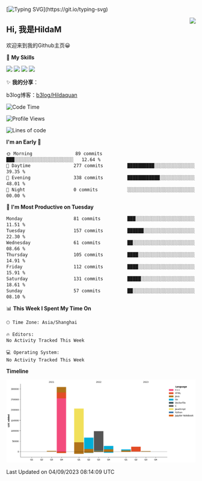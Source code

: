 [![Typing SVG](https://readme-typing-svg.herokuapp.com?size=50&duration=5000&color=8C43EA&vCenter=true&width=2000&height=70&lines=开拓视野,+冲破艰险,+洞悉所有,+贴近生活,+寻找真爱,+感受彼此;这就是人生的目的.)](https://git.io/typing-svg)

<a href="#">
  <img align="right" src="https://github-readme-stats.vercel.app/api?username=HildaM&count_private=true&show_icons=true&bg_color=15,f2f7fd,E0EAFC" />
</a>

## Hi, 我是HildaM

欢迎来到我的Github主页😀

🌟 **My Skills**  

![](https://img.shields.io/badge/-Python-3776AB?style=flat-square&logo=Python&logoColor=fff)
![](https://img.shields.io/badge/-Java-F7DF1E?style=flat-square&logo=Java&logoColor=fff)
![](https://img.shields.io/badge/-Linux-000000?style=flat-square&logo=Linux&logoColor=fff)
![](https://img.shields.io/badge/-Golang-000000?style=flat-square&logo=Golang&logoColor=fff)


✨ **我的分享**：

b3log博客：[b3log/Hildaquan](https://ld246.com/member/Hildaquan/articles)




<!--START_SECTION:waka-->
![Code Time](http://img.shields.io/badge/Code%20Time-101%20hrs%2031%20mins-blue)

![Profile Views](http://img.shields.io/badge/Profile%20Views-19-blue)

![Lines of code](https://img.shields.io/badge/From%20Hello%20World%20I%27ve%20Written-746.5%20thousand%20lines%20of%20code-blue)

**I'm an Early 🐤** 

```text
🌞 Morning                89 commits          ███░░░░░░░░░░░░░░░░░░░░░░   12.64 % 
🌆 Daytime                277 commits         ██████████░░░░░░░░░░░░░░░   39.35 % 
🌃 Evening                338 commits         ████████████░░░░░░░░░░░░░   48.01 % 
🌙 Night                  0 commits           ░░░░░░░░░░░░░░░░░░░░░░░░░   00.00 % 
```
📅 **I'm Most Productive on Tuesday** 

```text
Monday                   81 commits          ███░░░░░░░░░░░░░░░░░░░░░░   11.51 % 
Tuesday                  157 commits         ██████░░░░░░░░░░░░░░░░░░░   22.30 % 
Wednesday                61 commits          ██░░░░░░░░░░░░░░░░░░░░░░░   08.66 % 
Thursday                 105 commits         ████░░░░░░░░░░░░░░░░░░░░░   14.91 % 
Friday                   112 commits         ████░░░░░░░░░░░░░░░░░░░░░   15.91 % 
Saturday                 131 commits         █████░░░░░░░░░░░░░░░░░░░░   18.61 % 
Sunday                   57 commits          ██░░░░░░░░░░░░░░░░░░░░░░░   08.10 % 
```


📊 **This Week I Spent My Time On** 

```text
🕑︎ Time Zone: Asia/Shanghai

🔥 Editors: 
No Activity Tracked This Week

💻 Operating System: 
No Activity Tracked This Week
```

**Timeline**

![Lines of Code chart](https://raw.githubusercontent.com/HildaM/HildaM/main/assets/bar_graph.png)


 Last Updated on 04/09/2023 08:14:09 UTC
<!--END_SECTION:waka-->
